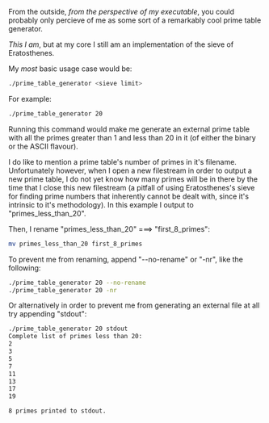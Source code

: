 From the outside, _from the perspective of my executable_, you could probably only percieve of me as some sort of a remarkably cool prime table generator.

_This I am_, but at my core I still am an implementation of the sieve of Eratosthenes.

My _most_ basic usage case would be:
```bash
./prime_table_generator <sieve limit>
```

For example:
```bash
./prime_table_generator 20
```

Running this command would make me generate an external prime table with all the primes greater than 1 and less than 20 in it (of either the binary or the ASCII flavour).

I do like to mention a prime table's number of primes in it's filename. Unfortunately however, when I open a new filestream in order to output a new prime table, I do not yet know how many primes will be in there by the time that I close this new filestream (a pitfall of using Eratosthenes's sieve for finding prime numbers that inherently cannot be dealt with, since it's intrinsic to it's methodology). In this example I output to "primes\_less\_than\_20".

Then, I rename "primes\_less\_than\_20" ===> "first\_8\_primes":
```bash
mv primes_less_than_20 first_8_primes
```

To prevent me from renaming, append "--no-rename" or "-nr", like the following:
```bash
./prime_table_generator 20 --no-rename
./prime_table_generator 20 -nr
```

Or alternatively in order to prevent me from generating an external file at all try appending "stdout":
```bash
./prime_table_generator 20 stdout
Complete list of primes less than 20:
2
3
5
7
11
13
17
19

8 primes printed to stdout.
```
